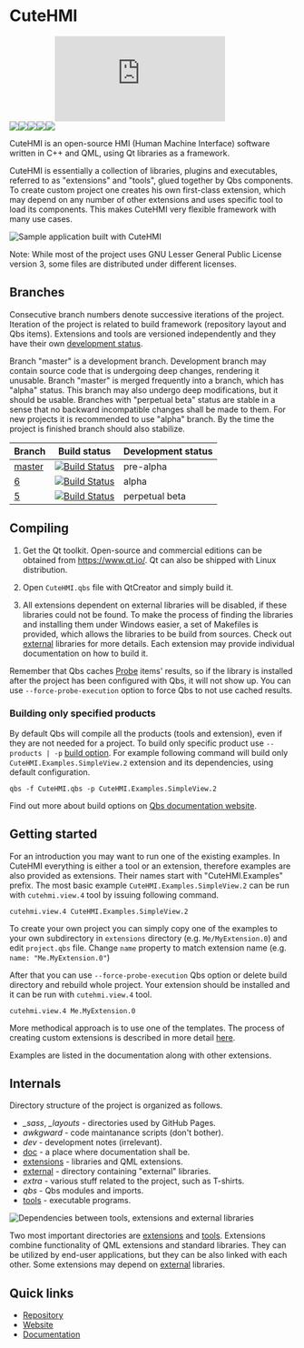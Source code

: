 # CuteHMI

<!-- CUT HERE -->
<!-- TravisCI badge hack that kills Doxygen (1.8.14) warning "Unexpected html tag <img> found within <a href=...> context". -->
<div class="doxygen_github_hack" style="font-size: 0px">

[//]: # (\htmlonly)

[![License: LGPL 3.0](https://img.shields.io/badge/license-LGPL%203.0-blue.svg)](https://opensource.org/licenses/LGPL-3.0)
[![License: MIT](https://img.shields.io/badge/license-MIT-blue.svg)](https://opensource.org/licenses/MIT)
[![Build Status](https://invent.kde.org/sdk/cutehmi/badges/6/pipeline.svg)](https://invent.kde.org/sdk/cutehmi/pipelines)
[![Coverity Scan Build Status](https://scan.coverity.com/projects/20988/badge.svg)](https://scan.coverity.com/projects/cutehmi)
[![CodeFactor Grade](https://img.shields.io/codefactor/grade/github/michpolicht/CuteHMI)](https://www.codefactor.io/repository/github/michpolicht/cutehmi/overview/master)
[![Matrix](https://img.shields.io/matrix/cutehmi:kde.org?server_fqdn=kde.modular.im)](https://webchat.kde.org/#/room/#cutehmi:kde.org)

[//]: # (\endhtmlonly)
</div>
<!-- CUT HERE -->

CuteHMI is an open-source HMI (Human Machine Interface) software written in C++
and QML, using Qt libraries as a framework.

CuteHMI is essentially a collection of libraries, plugins and executables,
referred to as "extensions" and "tools", glued together by Qbs components. To
create custom project one creates his own first-class extension, which may
depend on any number of other extensions and uses specific tool to load its
components. This makes CuteHMI very flexible framework with many use cases.

![Sample application built with CuteHMI](doc/images/demo.png)

Note: While most of the project uses GNU Lesser General Public License version
3, some files are distributed under different licenses.

## Branches

Consecutive branch numbers denote successive iterations of the project.
Iteration of the project is related to build framework (repository layout and
Qbs items). Extensions and tools are versioned independently and they have their
own [development status](doc/development-statuses.md).

Branch "master" is a development branch. Development branch may contain source
code that is undergoing deep changes, rendering it unusable. Branch "master" is
merged frequently into a branch, which has "alpha" status. This branch may also
undergo deep modifications, but it should be usable. Branches with
"perpetual beta" status are stable in a sense that no backward incompatible
changes shall be made to them. For new projects it is recommended to use "alpha"
branch. By the time the project is finished branch should also stabilize.

<!-- CUT HERE -->
<!-- TravisCI badge hack that kills Doxygen (1.8.14) warning "Unexpected html tag <img> found within <a href=...> context". -->
<div class="doxygen_github_hack" style="font-size: 0px">

[//]: # (\htmlonly)

| Branch                                          | Build status                                                                                                                   | Development status |
|-------------------------------------------------|--------------------------------------------------------------------------------------------------------------------------------|--------------------|
| [master](https://invent.kde.org/sdk/cutehmi)    | [![Build Status](https://invent.kde.org/sdk/cutehmi/badges/master/pipeline.svg)](https://invent.kde.org/sdk/cutehmi/pipelines) | pre-alpha          |
| [6](https://invent.kde.org/sdk/cutehmi/-/tree/6)| [![Build Status](https://invent.kde.org/sdk/cutehmi/badges/6/pipeline.svg)](https://invent.kde.org/sdk/cutehmi/pipelines)      | alpha              |
| [5](https://invent.kde.org/sdk/cutehmi/-/tree/5)| [![Build Status](https://invent.kde.org/sdk/cutehmi/badges/5/pipeline.svg)](https://invent.kde.org/sdk/cutehmi/pipelines)      | perpetual beta     |

[//]: # (\endhtmlonly)
</div>
<!-- CUT HERE -->


## Compiling

1. Get the Qt toolkit. Open-source and commercial editions can be obtained from
https://www.qt.io/. Qt can also be shipped with Linux distribution.

2. Open `CuteHMI.qbs` file with QtCreator and simply build it.

3. All extensions dependent on external libraries will be disabled, if these
libraries could not be found. To make the process of finding the libraries
and installing them under Windows easier, a set of Makefiles is provided, which
allows the libraries to be build from sources. Check out
[external](external/) libraries for more details. Each extension may
provide individual documentation on how to build it.

Remember that Qbs caches [Probe](http://doc.qt.io/qbs/qml-qbslanguageitems-probe.html)
items' results, so if the library is installed after the project has been
configured with Qbs, it will not show up. You can use `--force-probe-execution`
option to force Qbs to not use cached results.

### Building only specified products

By default Qbs will compile all the products (tools and extension), even if they
are not needed for a project. To build only specific product use
`--products | -p` [build option](https://doc.qt.io/qbs/cli-build.html#op-op-op-op-products-op-op-op-op-p-op-lt-op-name-op-gt-op-op-op-op-op-op-lt-op-name-op-gt-op-op-op-op-op-op-op-op-op).
For example following command will build only `CuteHMI.Examples.SimpleView.2`
extension and its dependencies, using default configuration.

```
qbs -f CuteHMI.qbs -p CuteHMI.Examples.SimpleView.2
```

Find out more about build options on
[Qbs documentation website](https://doc.qt.io/qbs/index.html).

## Getting started

For an introduction you may want to run one of the existing examples. In CuteHMI
everything is either a tool or an extension, therefore examples are also provided
as extensions. Their names start with "CuteHMI.Examples" prefix. The most basic
example `CuteHMI.Examples.SimpleView.2` can be run with `cutehmi.view.4` tool by
issuing following command.

```
cutehmi.view.4 CuteHMI.Examples.SimpleView.2
```

To create your own project you can simply copy one of the examples to your own
subdirectory in `extensions` directory (e.g. `Me/MyExtension.0`) and edit
`project.qbs` file. Change `name` property to match extension name (e.g. `name:
"Me.MyExtension.0"`)

After that you can use `--force-probe-execution` Qbs option or delete build
directory and rebuild whole project. Your extension should be installed and it
can be run with `cutehmi.view.4` tool.

```
cutehmi.view.4 Me.MyExtension.0
```

More methodical approach is to use one of the templates. The process of creating
custom extensions is described in more detail [here](extensions/).

Examples are listed in the documentation along with other extensions.


## Internals

Directory structure of the project is organized as follows.

- *_sass*, *_layouts* - directories used by GitHub Pages.
- *awkgward* - code maintanance scripts (don't bother).
- *dev* - development notes (irrelevant).
- [doc](doc/) - a place where documentation shall be.
- [extensions](extensions/) - libraries and QML extensions.
- [external](external/) - directory containing "external" libraries.
- *extra* - various stuff related to the project, such as T-shirts.
- *qbs* - Qbs modules and imports.
- [tools](tools/) - executable programs.

![Dependencies between tools, extensions and external libraries](doc/images/general_dependencies.svg)

Two most important directories are [extensions](extensions/) and
[tools](tools/). Extensions combine functionality of QML extensions and
standard libraries. They can be utilized by end-user applications, but they can
be also linked with each other. Some extensions may depend on
[external](external/) libraries.

## Quick links

- [Repository](https://invent.kde.org/sdk/cutehmi)
- [Website](https://cutehmi.kde.org/)
- [Documentation](https://cutehmi.kde.org/docs/)


